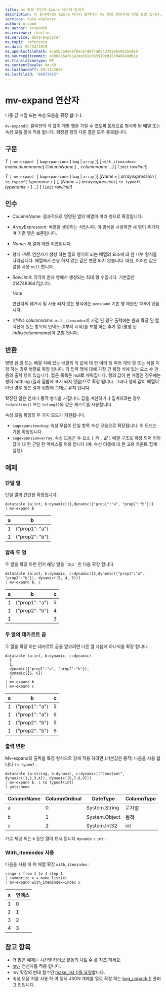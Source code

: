 ```yaml
---
title: mv 확장 연산자-Azure 데이터 탐색기
description: 이 문서에서는 Azure 데이터 탐색기의 mv 확장 연산자에 대해 설명 합니다.
services: data-explorer
author: orspod
ms.author: orspodek
ms.reviewer: rkarlin
ms.service: data-explorer
ms.topic: reference
ms.date: 02/24/2019
ms.openlocfilehash: 6ca5b5a4e6af8ece7d6f7a6543782665062b5d80
ms.sourcegitcommit: ed902a5a781e24e081cd85910ed15cd468a0db1e
ms.translationtype: MT
ms.contentlocale: ko-KR
ms.lasthandoff: 08/11/2020
ms.locfileid: "88072415"
---
```

# <a name="mv-expand-operator"></a>mv-expand 연산자

다중 값 배열 또는 속성 모음을 확장 합니다.

`mv-expand`는 컬렉션의 각 값이 개별 행을 가질 수 있도록 [동적](./scalar-data-types/dynamic.md)으로 형식화 된 배열 또는 속성 모음 열에 적용 됩니다. 확장된 행의 다른 열은 모두 중복됩니다. 

## <a name="syntax"></a>구문

*T* `| mv-expand ` [ `bagexpansion=` ( `bag`  |  `array` )] [ `with_itemindex=` *indexcolumnname*] *ColumnName* [ `,` *columnname* ...] [ `limit` *rowlimit*]

*T* `| mv-expand ` [ `bagexpansion=` ( `bag`  |  `array` )] [*Name* `=` ] *arrayexpression* [ `to typeof(` *typename* `)` ] [, [*Name* `=` ] *arrayexpression* [ `to typeof(` *typename* `)` ] ...] [ `limit` *rowlimit*]

## <a name="arguments"></a>인수

* *ColumnName:* 결과적으로 명명된 열의 배열이 여러 행으로 확장됩니다. 
* *ArrayExpression:* 배열을 생성하는 식입니다. 이 양식을 사용하면 새 열이 추가되며 기존 열은 보존됩니다.
* *Name:* 새 열에 대한 이름입니다.
* 형식 *이름:* 연산자가 생성 하는 열의 형식이 되는 배열의 요소에 대 한 내부 형식을 나타냅니다. 배열에서 순응 하지 않는 값은 변환 되지 않습니다. 대신, 이러한 값은 값을 사용 `null` 합니다.
* *RowLimit:* 각각의 원래 행에서 생성되는 최대 행 수입니다. 기본값은 2147483647입니다. 

  > [!Note]
  > 연산자의 레거시 및 사용 되지 않는 형식에는 `mvexpand` 기본 행 제한인 128이 있습니다.

* *인덱스 columnname:* `with_itemindex`이 지정 된 경우 출력에는 원래 확장 된 컬렉션에 있는 항목의 인덱스 (0부터 시작)를 포함 하는 추가 열 (명명 된 *indexcolumnname*)이 포함 됩니다. 

## <a name="returns"></a>반환

명명 된 열 또는 배열 식에 있는 배열의 각 값에 대 한 여러 행
여러 개의 열 또는 식을 지정 하는 경우 병렬로 확장 됩니다. 각 입력 행에 대해 가장 긴 확장 식에 있는 요소 수 만큼의 출력 행이 있습니다. 짧은 목록은 null로 채워집니다. 행의 값이 빈 배열인 경우에는 행이 nothing (결과 집합에 표시 되지 않음)으로 확장 됩니다. 그러나 행의 값이 배열이 아닌 경우 행은 결과 집합에 그대로 유지 됩니다. 

확장된 열은 언제나 동적 형식을 가집니다. 값을 계산하거나 집계하려는 경우 `todatetime()` 또는 `tolong()`와 같은 캐스트를 사용합니다.

속성 모음 확장의 두 가지 모드가 지원됩니다.
* `bagexpansion=bag`: 속성 모음이 단일 항목 속성 모음으로 확장됩니다. 이 모드는 기본 확장입니다.
* `bagexpansion=array`: 속성 모음은 두 요소 `[` *키* `,` *값* `]` 배열 구조로 확장 되어 키와 값에 대 한 균일 한 액세스를 허용 합니다 (예: 속성 이름에 대 한 고유 카운트 집계 실행). 

## <a name="examples"></a>예제

### <a name="single-column"></a>단일 열

단일 열의 간단한 확장입니다.

<!-- csl: https://help.kusto.windows.net:443/Samples -->
 ```kusto
datatable (a:int, b:dynamic)[1,dynamic({"prop1":"a", "prop2":"b"})]
| mv-expand b 
```

|a|b|
|---|---|
|1|{"prop1": "a"}|
|1|{"prop2": "b"}|

### <a name="zipped-two-columns"></a>압축 두 열

두 열을 확장 하면 먼저 해당 열을 ' zip ' 한 다음 확장 합니다.

<!-- csl: https://help.kusto.windows.net:443/Samples -->
```kusto
datatable (a:int, b:dynamic, c:dynamic)[1,dynamic({"prop1":"a", "prop2":"b"}), dynamic([5, 4, 3])]
| mv-expand b, c
```

|a|b|c|
|---|---|---|
|1|{"prop1": "a"}|5|
|1|{"prop2": "b"}|4|
|1||3|

### <a name="cartesian-product-of-two-columns"></a>두 열의 데카르트 곱

두 열을 확장 하는 데카르트 곱을 얻으려면 다른 열 다음에 하나씩을 확장 합니다.

<!-- csl: https://kuskusdfv3.kusto.windows.net/Kuskus -->
```kusto
datatable (a:int, b:dynamic, c:dynamic)
  [
  1,
  dynamic({"prop1":"a", "prop2":"b"}),
  dynamic([5, 6])
  ]
| mv-expand b
| mv-expand c
```

|a|b|c|
|---|---|---|
|1|{"prop1": "a"}|5|
|1|{"prop1": "a"}|6|
|1|{"prop2": "b"}|5|
|1|{"prop2": "b"}|6|

### <a name="convert-output"></a>출력 변환

Mv-expand의 출력을 특정 형식으로 강제 적용 하려면 (기본값은 동적) 다음을 사용 합니다 `to typeof` .

<!-- csl: https://help.kusto.windows.net:443/Samples -->
```kusto
datatable (a:string, b:dynamic, c:dynamic)["Constant", dynamic([1,2,3,4]), dynamic([6,7,8,9])]
| mv-expand b, c to typeof(int)
| getschema 
```

ColumnName|ColumnOrdinal|DateType|ColumnType
-|-|-|-
a|0|System.String|문자열
b|1|System.Object|동적
c|2|System.Int32|int

가로 제공 되는 `b` 동안 열이 표시 됩니다 `dynamic` `c` `int` .

### <a name="using-with_itemindex"></a>With_itemindex 사용

다음을 사용 하 여 배열 확장 `with_itemindex` :

<!-- csl: https://help.kusto.windows.net:443/Samples -->
```kusto
range x from 1 to 4 step 1
| summarize x = make_list(x)
| mv-expand with_itemindex=Index x
```

|x|인덱스|
|---|---|
|1|0|
|2|1|
|3|2|
|4|3|
 
## <a name="see-also"></a>참고 항목

* 더 많은 예제는 [시간별 라이브 활동의 차트 수](./samples.md#chart-concurrent-sessions-over-time) 를 참조 하세요.
* [mv-](./mv-applyoperator.md) 연산자를 적용 합니다.
* mv 확장의 반대 함수인 [make_list ()를 요약](makelist-aggfunction.md)합니다.
* 속성 모음 키를 사용 하 여 동적 JSON 개체를 열로 확장 하는 [bag_unpack ()](bag-unpackplugin.md) 플러그 인입니다.
